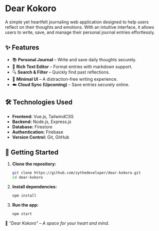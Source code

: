 # Dear Kokoro

A simple yet heartfelt journaling web application designed to help users reflect on their thoughts and emotions. With an intuitive interface, it allows users to write, save, and manage their personal journal entries effortlessly.

## ✨ Features

- 📚 **Personal Journal** – Write and save daily thoughts securely.
- 📝 **Rich Text Editor** – Format entries with markdown support.
- 🔍 **Search & Filter** – Quickly find past reflections.
- 🎨 **Minimal UI** – A distraction-free writing experience.
- ☁️ **Cloud Sync (Upcoming)** – Save entries securely online.

## 🛠️ Technologies Used

- **Frontend:** Vue.js, TailwindCSS  
- **Backend:** Node.js, Express.js
- **Database:** Firestore  
- **Authentication:** Firebase  
- **Version Control:** Git, GitHub  

## 🚀 Getting Started

1. **Clone the repository:**
   ```bash
   git clone https://github.com/zythedeveloper/dear-kokoro.git
   cd dear-kokoro
   ```
2. **Install dependencies:**
   ```bash
   npm install
   ```
3. **Run the app:**
   ```bash
   npm start
   ```

💙 *"Dear Kokoro" – A space for your heart and mind.*
